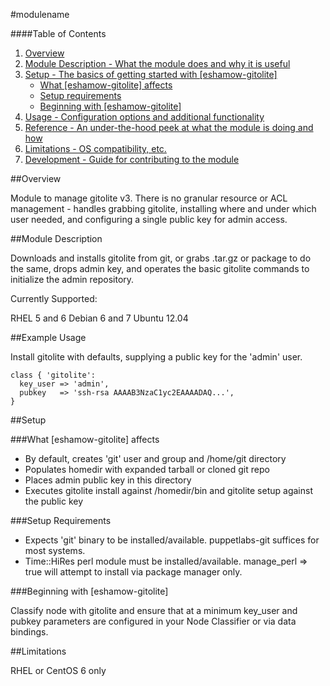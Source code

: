 #modulename

####Table of Contents

1. [Overview](#overview)
2. [Module Description - What the module does and why it is useful](#module-description)
3. [Setup - The basics of getting started with [eshamow-gitolite]](#setup)
    * [What [eshamow-gitolite] affects](#what-[eshamow-gitolite]-affects)
    * [Setup requirements](#setup-requirements)
    * [Beginning with [eshamow-gitolite]](#beginning-with-[eshamow-gitolite])
4. [Usage - Configuration options and additional functionality](#usage)
5. [Reference - An under-the-hood peek at what the module is doing and how](#reference)
5. [Limitations - OS compatibility, etc.](#limitations)
6. [Development - Guide for contributing to the module](#development)

##Overview

Module to manage gitolite v3. There is no granular resource or ACL management - handles grabbing gitolite, installing where and under which user needed, and configuring a single public key for admin access.

##Module Description

Downloads and installs gitolite from git, or grabs .tar.gz or package to do the same, drops admin key, and operates the basic gitolite commands to initialize the admin repository.

Currently Supported:

RHEL 5 and 6
Debian 6 and 7
Ubuntu 12.04

##Example Usage

Install gitolite with defaults, supplying a public key for the 'admin' user.
```puppet
class { 'gitolite':
  key_user => 'admin',
  pubkey   => 'ssh-rsa AAAAB3NzaC1yc2EAAAADAQ...',
}
```

##Setup

###What [eshamow-gitolite] affects

* By default, creates 'git' user and group and /home/git directory
* Populates homedir with expanded tarball or cloned git repo
* Places admin public key in this directory
* Executes gitolite install against /homedir/bin and gitolite setup against the public key

###Setup Requirements

* Expects 'git' binary to be installed/available. puppetlabs-git suffices for most systems.
* Time::HiRes perl module must be installed/available. manage_perl => true will attempt to install via package manager only.

###Beginning with [eshamow-gitolite]

Classify node with gitolite and ensure that at a minimum key_user and pubkey parameters are configured in your Node Classifier or via data bindings.

##Limitations

RHEL or CentOS 6 only
